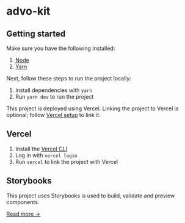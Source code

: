 # advo-kit

## Getting started

Make sure you have the following installed:

1. [Node](https://nodejs.org/en/)
2. [Yarn](https://yarnpkg.com/)

Next, follow these steps to run the project locally:

1. Install dependencies with `yarn`
2. Run `yarn dev` to run the project

This project is deployed using Vercel. Linking the project to Vercel is optional; follow [Vercel setup](#vercel-setup) to link it.

## Vercel

1. Install the [Vercel CLI](https://vercel.com/docs/cli)
2. Log in with `vercel login`
3. Run `vercel` to link the project with Vercel 

## Storybooks

This project uses Storybooks is used to build, validate and preview components.

[Read more &rarr;](docs/storybooks.md)